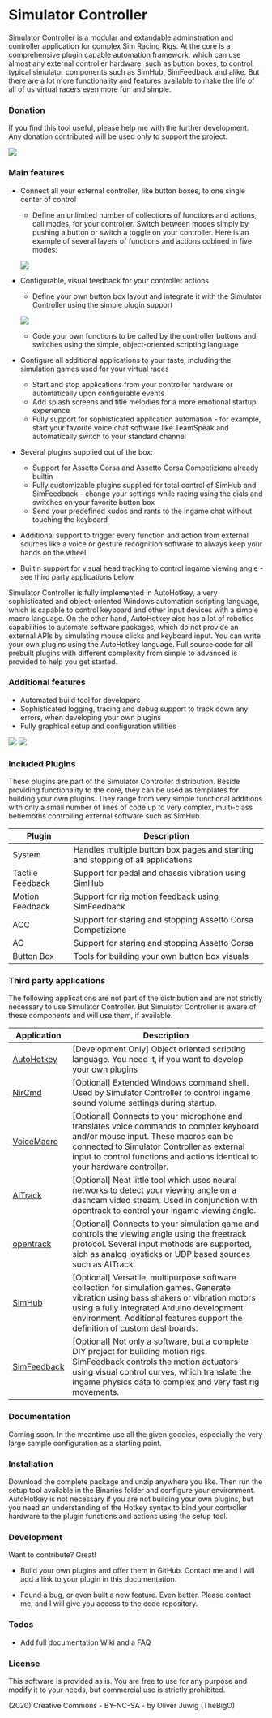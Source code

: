 # Simulator Controller

Simulator Controller is a modular and extandable adminstration and controller application for complex Sim Racing Rigs. At the core is a comprehensive plugin capable automation framework, which can use almost any external controller hardware, such as button boxes, to control typical simulator components such as SimHub, SimFeedback and alike. But there are a lot more functionality and features available to make the life of all of us virtual racers even more fun and simple.

### Donation

If you find this tool useful, please help me with the further development. Any donation contributed will be used only to support the project.

[![](https://www.paypalobjects.com/en_US/i/btn/btn_donateCC_LG.gif)](https://www.paypal.com/donate?hosted_button_id=7GV86ZPS95SL6)

### Main features

  - Connect all your external controller, like button boxes, to one single center of control
    - Define an unlimited number of collections of functions and actions, call modes, for your controller. Switch between modes simply by pushing a button or switch a toggle on your controller. Here is an example of several layers of functions and actions cobined in five modes:
	
	![](./Resources/DocumentationImages/Button%20Box%20Layout.png)
	
  - Configurable, visual feedback for your controller actions
    - Define your own button box layout and integrate it with the Simulator Controller using the simple plugin support
    
    ![](./Resources/DocumentationImages/Button%20Box%202.JPG)
    
    - Code your own functions to be called by the controller buttons and switches using the simple, object-oriented scripting language
  - Configure all additional applications to your taste, including the simulation games used for your virtual races
    - Start and stop applications from your controller hardware or automatically upon configurable events
    - Add splash screens and title melodies for a more emotional startup experience
    - Fully support for sophisticated application automation - for example, start your favorite voice chat software like TeamSpeak and automatically switch to your standard channel 
  - Several plugins supplied out of the box:
    - Support for Assetto Corsa and Assetto Corsa Competizione already builtin
    - Fully customizable plugins supplied for total control of SimHub and SimFeedback - change your settings while racing using the dials and switches on your favorite button box
    - Send your predefined kudos and rants to the ingame chat without touching the keyboard
  - Additional support to trigger every function and action from external sources like a voice or gesture recognition software to always keep your hands on the wheel
  - Builtin support for visual head tracking to control ingame viewing angle - see third party applications below

Simulator Controller is fully implemented in AutoHotkey, a very sophisticated and object-oriented Windows automation scripting language, which is capable to control keyboard and other input devices with a simple macro language. On the other hand, AutoHotkey also has a lot of robotics capabilities to automate software packages, which do not provide an external APIs by simulating mouse clicks and keyboard input. You can write your own plugins using the AutoHotkey language. Full source code for all prebuilt plugins with different complexity from simple to advanced is provided to help you get started.

### Additional features

  - Automated build tool for developers
  - Sophisticated logging, tracing and debug support to track down any errors, when developing your own plugins
  - Fully graphical setup and configuration utilities
  
  ![](./Resources/DocumentationImages/Setup%20Tool.JPG) ![](./Resources/DocumentationImages/Configuration%20Tool.JPG)

### Included Plugins

These plugins are part of the Simulator Controller distribution. Beside providing functionality to the core, they can be used as templates for building your own plugins. They range from very simple functional additions with only a small number of lines of code up to very complex, multi-class behemoths controlling external software such as SimHub.

| Plugin | Description |
| ------ | ------ |
| System | Handles multiple button box pages and starting and stopping of all applications |
| Tactile Feedback | Support for pedal and chassis vibration using SimHub |
| Motion Feedback | Support for rig motion feedback using SimFeedback |
| ACC | Support for staring and stopping Assetto Corsa Competizione |
| AC | Support for staring and stopping Assetto Corsa |
| Button Box | Tools for building your own button box visuals |

### Third party applications

The following applications are not part of the distribution and are not strictly necessary to use Simulator Controller. But Simulator Controller is aware of these components and will use them, if available.

| Application | Description |
| ------ | ------ |
| [AutoHotkey](https://www.autohotkey.com/) | [Development Only] Object oriented scripting language. You need it, if you want to develop your own plugins |
| [NirCmd](https://www.nirsoft.net/utils/nircmd.html) | [Optional] Extended Windows command shell. Used by Simulator Controller to control ingame sound volume settings during startup. |
| [VoiceMacro](http://www.voicemacro.net/) | [Optional] Connects to your microphone and translates voice commands to complex keyboard and/or mouse input. These macros can be connected to Simulator Controller as external input to control functions and actions identical to your hardware controller. |
| [AITrack](https://github.com/AIRLegend/aitrack) | [Optional] Neat little tool which uses neural networks to detect your viewing angle on a dashcam video stream. Used in conjunction with opentrack to control your ingame viewing angle. |
| [opentrack](https://sourceforge.net/projects/opentrack.mirror/) | [Optional] Connects to your simulation game and controls the viewing angle using the freetrack protocol. Several input methods are supported, sich as analog joysticks or UDP based sources such as AITrack. |
| [SimHub](https://www.simhubdash.com/) | [Optional] Versatile, multipurpose software collection for simulation games. Generate vibration using bass shakers or vibration motors using a fully integrated Arduino development environment. Additional features support the definition of custom dashboards. |
| [SimFeedback](https://www.opensfx.com/) | [Optional] Not only a software, but a complete DIY project for building motion rigs. SimFeedback controls the motion actuators using visual control curves, which translate the ingame physics data to complex and very fast rig movements. |


### Documentation

Coming soon. In the meantime use all the given goodies, especially the very large sample configuration as a starting point.

### Installation

Download the complete package and unzip anywhere you like. Then run the setup tool available in the Binaries folder and configure your environment. AutoHotkey is not necessary if you are not building your own plugins, but you need an understanding of the Hotkey syntax to bind your controller hardware to the plugin functions and actions using the setup tool. 

### Development

Want to contribute? Great!

  - Build your own plugins and  offer them in GitHub. Contact me and I will add a link to your plugin in this documentation.

  - Found a bug, or even built a new feature. Even better. Please contact me, and I will give you access to the code repository.

### Todos

 - Add full documentation Wiki and a FAQ

### License

This software is provided as is. You are free to use for any purpose and modify it to your needs, but commercial use is strictly prohibited.

(2020) Creative Commons - BY-NC-SA - by Oliver Juwig (TheBigO)
